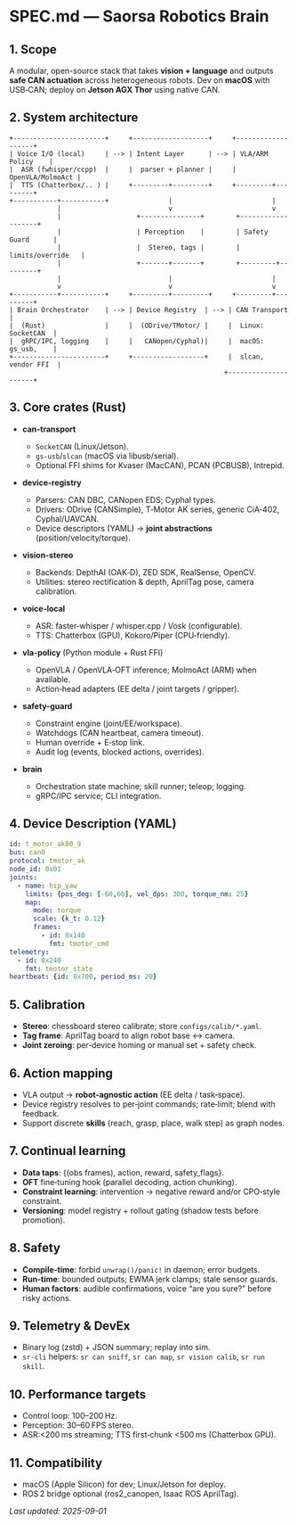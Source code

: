 # SPEC.md — Saorsa Robotics Brain

## 1. Scope

A modular, open-source stack that takes **vision + language** and outputs **safe CAN actuation** across heterogeneous robots. Dev on **macOS** with USB‑CAN; deploy on **Jetson AGX Thor** using native CAN.

## 2. System architecture

```
+-----------------------+     +-------------------+     +-------------------+
| Voice I/O (local)     | --> | Intent Layer      | --> | VLA/ARM Policy    |
|  ASR (fwhisper/ccpp)  |     |  parser + planner |     |  OpenVLA/MolmoAct |
|  TTS (Chatterbox/.. ) |     +---------+---------+     +---------+---------+
+-----------+-----------+               |                         |
            |                           v                         v
            |                   +---------------+        +-------------------+
            |                   | Perception    |        | Safety Guard      |
            |                   |  Stereo, tags |        | limits/override   |
            |                   +-------+-------+        +---------+---------+
            |                           |                         |
            v                           v                         v
+-----------+-----------+     +---------+---------+     +---------+---------+
| Brain Orchestrator    | --> | Device Registry  | --> | CAN Transport      |
|  (Rust)               |     |  (ODrive/TMotor/ |     |  Linux: SocketCAN  |
|  gRPC/IPC, logging    |     |   CANopen/Cyphal)|     |  macOS: gs_usb,    |
+-----------------------+     +------------------+     |  slcan, vendor FFI  |
                                                      +---------------------+
```

## 3. Core crates (Rust)

- **can-transport**  
  - `SocketCAN` (Linux/Jetson).  
  - `gs-usb`/`slcan` (macOS via libusb/serial).  
  - Optional FFI shims for Kvaser (MacCAN), PCAN (PCBUSB), Intrepid.

- **device-registry**  
  - Parsers: CAN DBC, CANopen EDS; Cyphal types.  
  - Drivers: ODrive (CANSimple), T‑Motor AK series, generic CiA‑402, Cyphal/UAVCAN.  
  - Device descriptors (YAML) → **joint abstractions** (position/velocity/torque).

- **vision-stereo**  
  - Backends: DepthAI (OAK‑D), ZED SDK, RealSense, OpenCV.  
  - Utilities: stereo rectification & depth, AprilTag pose, camera calibration.

- **voice-local**  
  - ASR: faster‑whisper / whisper.cpp / Vosk (configurable).  
  - TTS: Chatterbox (GPU), Kokoro/Piper (CPU‑friendly).

- **vla-policy** (Python module + Rust FFI)  
  - OpenVLA / OpenVLA‑OFT inference; MolmoAct (ARM) when available.  
  - Action‑head adapters (EE delta / joint targets / gripper).

- **safety-guard**  
  - Constraint engine (joint/EE/workspace).  
  - Watchdogs (CAN heartbeat, camera timeout).  
  - Human override + E‑stop link.  
  - Audit log (events, blocked actions, overrides).

- **brain**  
  - Orchestration state machine; skill runner; teleop; logging.  
  - gRPC/IPC service; CLI integration.

## 4. Device Description (YAML)

```yaml
id: t_motor_ak80_9
bus: can0
protocol: tmotor_ak
node_id: 0x01
joints:
  - name: hip_yaw
    limits: {pos_deg: [-60,60], vel_dps: 300, torque_nm: 25}
    map:
      mode: torque
      scale: {k_t: 0.12}
      frames:
        - id: 0x140
          fmt: tmotor_cmd
telemetry:
  - id: 0x240
    fmt: tmotor_state
heartbeat: {id: 0x700, period_ms: 20}
```

## 5. Calibration

- **Stereo**: chessboard stereo calibrate; store `configs/calib/*.yaml`.  
- **Tag frame**: AprilTag board to align robot base ↔ camera.  
- **Joint zeroing**: per‑device homing or manual set + safety check.

## 6. Action mapping

- VLA output → **robot‑agnostic action** (EE delta / task‑space).  
- Device registry resolves to per‑joint commands; rate‑limit; blend with feedback.  
- Support discrete **skills** (reach, grasp, place, walk step) as graph nodes.

## 7. Continual learning

- **Data taps**: {(obs frames), action, reward, safety_flags}.  
- **OFT** fine‑tuning hook (parallel decoding, action chunking).  
- **Constraint learning**: intervention → negative reward and/or CPO‑style constraint.  
- **Versioning**: model registry + rollout gating (shadow tests before promotion).

## 8. Safety

- **Compile‑time**: forbid `unwrap()/panic!` in daemon; error budgets.  
- **Run‑time**: bounded outputs; EWMA jerk clamps; stale sensor guards.  
- **Human factors**: audible confirmations, voice “are you sure?” before risky actions.

## 9. Telemetry & DevEx

- Binary log (zstd) + JSON summary; replay into sim.  
- `sr-cli` helpers: `sr can sniff`, `sr can map`, `sr vision calib`, `sr run skill`.

## 10. Performance targets

- Control loop: 100–200 Hz.  
- Perception: 30–60 FPS stereo.  
- ASR:<200 ms streaming; TTS first‑chunk <500 ms (Chatterbox GPU).

## 11. Compatibility

- macOS (Apple Silicon) for dev; Linux/Jetson for deploy.  
- ROS 2 bridge optional (ros2_canopen, Isaac ROS AprilTag).

_Last updated: 2025-09-01_